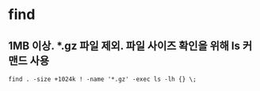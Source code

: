 # find

## 1MB 이상. *.gz 파일 제외. 파일 사이즈 확인을 위해 ls 커맨드 사용
```
find . -size +1024k ! -name '*.gz' -exec ls -lh {} \;
```